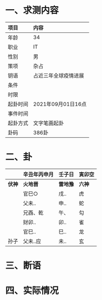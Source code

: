 # 一、求测内容
|项目|内容|
|:-|:-|
|年龄|34|
|职业|IT|
|性别|男|
|策项|杂占|
|钥语|占近三年全球疫情进展|
|条件||
|时限||
|起卦时间|2021年09月01日16点|
|事件时间||
|起卦方式|文字笔画起卦|
|卦码|386卦|

# 二、卦
||辛丑年丙申月|壬子日|寅卯空|
|:-|:-|:-|:-|
|**伏神**|**火地晋**|**雷地豫**|**六神**|
||官巳○|戌..|虎|
||父未..|申..|蛇|
||兄酉、乾|午、|勾|
||财卯..|卯..|雀|
||官巳..|巳..|龙|
|孙子|父未..应|未..|玄|


# 三、断语

# 四、实际情况